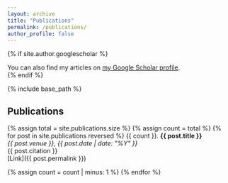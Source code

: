 ```yaml
---
layout: archive
title: "Publications"
permalink: /publications/
author_profile: false
---
```


{% if site.author.googlescholar %}
  <div class="wordwrap">You can also find my articles on <a href="{{site.author.googlescholar}}">my Google Scholar profile</a>.</div>
{% endif %}

{% include base_path %}

## Publications

{% assign total = site.publications.size %}
{% assign count = total %}
{% for post in site.publications reversed %}
  {{ count }}. **{{ post.title }}**  
   _{{ post.venue }}, {{ post.date | date: "%Y" }}_  
   {{ post.citation }}  
   [Link]({{ post.permalink }})

   {% assign count = count | minus: 1 %}
{% endfor %}



<!-- {% assign count = 1 %}
{% for post in site.publications %}
  {{ count }}. **{{ post.title }}**  
   _{{ post.venue }}, {{ post.date | date: "%Y" }}_  
   {{ post.citation }}  
   [Link]({{ post.permalink }})

   {% assign count = count | plus: 1 %}
{% endfor %} -->

<!-- ---
layout: archive
title: "Publications"
permalink: /publications/
author_profile: true
---

{% if site.author.googlescholar %}
  <div class="wordwrap">You can also find my articles on <a href="{{site.author.googlescholar}}">my Google Scholar profile</a>.</div>
{% endif %}

{% include base_path %}

{% for post in site.publications reversed %}
  {% include archive-single.html %}
{% endfor %} -->

